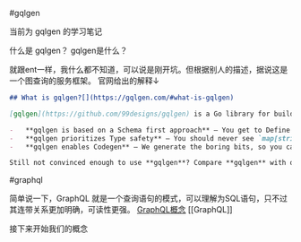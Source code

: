 #gqlgen

当前为 gqlgen 的学习笔记

什么是 gqlgen？ gqlgen是什么？

就跟ent一样，我什么都不知道，可以说是刚开坑。但根据别人的描述，据说这是一个图查询的服务框架。
官网给出的解释↓
```markdown
## What is gqlgen?[](https://gqlgen.com/#what-is-gqlgen)

[gqlgen](https://github.com/99designs/gqlgen) is a Go library for building GraphQL servers without any fuss.

-   **gqlgen is based on a Schema first approach** — You get to Define your API using the GraphQL [Schema Definition Language](http://graphql.org/learn/schema/).
-   **gqlgen prioritizes Type safety** — You should never see `map[string]interface{}` here.
-   **gqlgen enables Codegen** — We generate the boring bits, so you can focus on building your app quickly.

Still not convinced enough to use **gqlgen**? Compare **gqlgen** with other Go graphql [implementations](https://gqlgen.com/feature-comparison/)
```

#graphql

简单说一下，GraphQL 就是一个查询语句的模式，可以理解为SQL语句，只不过其连带关系更加明确，可读性更强。
[GraphQL概念](https://graphql.org/learn/schema/)
[[GraphQL]]


接下来开始我们的概念

